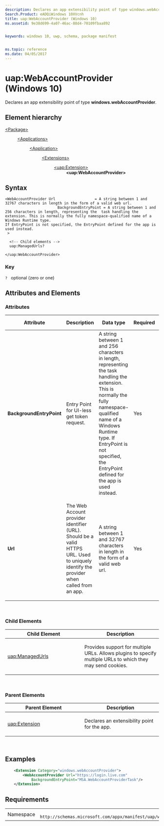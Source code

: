 ```yaml
---
description: Declares an app extensibility point of type windows.webAccountProvider.
Search.Product: eADQiWindows 10XVcnh
title: uap:WebAccountProvider (Windows 10)
ms.assetid: 9e38d699-4a07-46ac-88d4-70109fbaa892


keywords: windows 10, uwp, schema, package manifest


ms.topic: reference
ms.date: 04/05/2017
---
```


# uap:WebAccountProvider (Windows 10)


Declares an app extensibility point of type **windows.webAccountProvider**.

## Element hierarchy

<dl>
<dt><a href="element-package.md">&lt;Package&gt;</a></dt>
<dd>
<dl>
<dt><a href="element-applications.md">&lt;Applications&gt;</a></dt>
<dd>
<dl>
<dt><a href="element-application.md">&lt;Application&gt;</a></dt>
<dd>
<dl>
<dt><a href="element-1-extensions.md">&lt;Extensions&gt;</a></dt>
<dd>
<dl>
<dt><a href="element-uap-extension.md">&lt;uap:Extension&gt;</a></dt>
<dd><b>&lt;uap:WebAccountProvider&gt;</b></dd>
</dl>
</dd>
</dl>
</dd>
</dl>
</dd>
</dl>
</dd>
</dl>

## Syntax

``` syntax
<WebAccountProvider Url                  = A string between 1 and 32767 characters in length in the form of a valid web url.
                        BackgroundEntryPoint = A string between 1 and 256 characters in length, representing the  task handling the extension. This is normally the fully namespace-qualified name of a Windows Runtime type.
If EntryPoint is not specified, the EntryPoint defined for the app is used instead.
 >

  <!-- Child elements -->
  uap:ManagedUrls?

</uap:WebAccountProvider>
```

### Key

`?`   optional (zero or one)

## Attributes and Elements


### Attributes

<table>
<colgroup>
<col width="20%" />
<col width="20%" />
<col width="20%" />
<col width="20%" />
<col width="20%" />
</colgroup>
<thead>
<tr class="header">
<th>Attribute</th>
<th>Description</th>
<th>Data type</th>
<th>Required</th>
<th>Default value</th>
</tr>
</thead>
<tbody>
<tr class="odd">
<td><strong>BackgroundEntryPoint</strong></td>
<td><p>Entry Point for UI-less get token request.</p></td>
<td>A string between 1 and 256 characters in length, representing the task handling the extension. This is normally the fully namespace-qualified name of a Windows Runtime type. If EntryPoint is not specified, the EntryPoint defined for the app is used instead.</td>
<td>Yes</td>
<td></td>
</tr>
<tr class="even">
<td><strong>Url</strong></td>
<td><p>The Web Account provider identifier (URL). Should be a valid HTTPS URL. Used to uniquely identify the provider when called from an app.</p></td>
<td>A string between 1 and 32767 characters in length in the form of a valid web url.</td>
<td>Yes</td>
<td></td>
</tr>
</tbody>
</table>

 

### Child Elements

<table>
<colgroup>
<col width="50%" />
<col width="50%" />
</colgroup>
<thead>
<tr class="header">
<th>Child Element</th>
<th>Description</th>
</tr>
</thead>
<tbody>
<tr class="odd">
<td><a href="element-uap-managedurls.md">uap:ManagedUrls</a> </td>
<td><p>Provides support for multiple URLs. Allows plugins to specify multiple URLs to which they may send cookies.</p></td>
</tr>
</tbody>
</table>

 

### Parent Elements

<table>
<colgroup>
<col width="50%" />
<col width="50%" />
</colgroup>
<thead>
<tr class="header">
<th>Parent Element</th>
<th>Description</th>
</tr>
</thead>
<tbody>
<tr class="odd">
<td><a href="element-uap-extension.md">uap:Extension</a> </td>
<td><p>Declares an extensibility point for the app.</p></td>
</tr>
</tbody>
</table>

 

## Examples

```XML
    <Extension Category="windows.webAccountProvider">
        <WebAccountProvider Url="https://login.live.com"
            BackgroundEntryPoint="MSA.WebAccountProviderTask"/>
    </Extension>
```

## Requirements

|   |   |
|--|--|
| Namespace | `	http://schemas.microsoft.com/appx/manifest/uap/windows10` |


 

 



